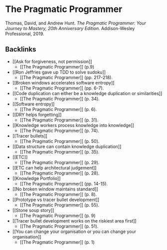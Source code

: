 # The Pragmatic Programmer
Thomas, David, and Andrew Hunt. *The Pragmatic Programmer: Your Journey to Mastery, 20th Anniversary Edition*. Addison-Wesley Professional, 2019.

## Backlinks
* [[Ask for forgiveness, not permission]]
	* [[The Pragmatic Programmer]] (p.9)
* [[Ron Jeffries gave up TDD to solve sudoku]]
	* [[The Pragmatic Programmer]] (pp. 217-218).
* [[Broken windows accelerates software entropy]]
	* [[The Pragmatic Programmer]] (pp. 6-7).
* [[Code duplication can either be a knowledge duplication or similarities]]
	* [[The Pragmatic Programmer]] (p. 34).
* [[Software entropy]]
	* [[The Pragmatic Programmer]] (p. 6).
* [[DRY helps forgetting]]
	* [[The Pragmatic Programmer]] (p. 31).
* [[Knowledge workers process knowledge into knowledge]]
	* [[The Pragmatic Programmer]] (p. 74).
* [[Tracer bullets]]
	* [[The Pragmatic Programmer]] (p. 50).
* [[Data structure can contain knowledge duplication]]
	* [[The Pragmatic Programmer]] (p. 35).
* [[ETC]]
	* [[The Pragmatic Programmer]] (p. 29).
* [[ETC can help architectural judgement]]
	* [[The Pragmatic Programmer]] (p. 28).
* [[Knowledge Portfolio]]
	* [[The Pragmatic Programmer]] (pp. 14-15).
* [[No broken window maintains standard]]
	* [[The Pragmatic Programmer]] (p. 8).
* [[Prototype vs tracer bullet development]]
	* [[The Pragmatic Programmer]] (p. 55).
* [[Stone soup story]]
	* [[The Pragmatic Programmer]] (p. 9)
* [[Tracer bullet development works on the riskiest area first]]
	* [[The Pragmatic Programmer]] (p. 51).
* [[You can change your organisation or you can change your organisation]]
	* [[The Pragmatic Programmer]] (p. 1)

<!-- #evergreen #literature -->

<!-- {BearID:6CF6A02B-B64B-4A13-B49F-534C6F046C14-91861-00001225D4F95678} -->
